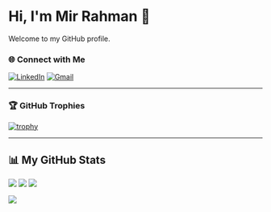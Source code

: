 # Hi, I'm Mir Rahman 👋

Welcome to my GitHub profile.

### 🌐 Connect with Me
[![LinkedIn](https://img.shields.io/badge/LinkedIn-Mir%20Rahman-blue?style=for-the-badge&logo=linkedin)](https://linkedin.com/in/faiyazur-rahman-mir-828173309)
[![Gmail](https://img.shields.io/badge/Email-mirfaiyazrahman@gmail.com%40gmail.com-red?style=for-the-badge&logo=gmail)](mailto:mirfaiyazrahman@gmail.com)

---

### 🏆 GitHub Trophies
[![trophy](https://github-profile-trophy.vercel.app/?username=Mirf-Rahman&theme=onedark&title=-Issues,-Followers&no-frame=true&margin-w=4&margin-h=4&row=1)](https://github.com/ryo-ma/github-profile-trophy)

---

## 📊 My GitHub Stats

![](https://github-readme-stats.vercel.app/api?username=Mirf-Rahman&theme=tokyonight&hide_border=false&include_all_commits=true&count_private=true&rank_icon=github)
![](https://github-readme-streak-stats.herokuapp.com/?user=Mirf-Rahman&theme=tokyonight&hide_border=false)
![](https://github-readme-stats.vercel.app/api/top-langs/?username=Mirf-Rahman&theme=tokyonight&hide_border=false&include_all_commits=true&count_private=true&layout=compact&size_weight=0.5&count_weight=0.5)

<!---
[![Readme Card](https://github-readme-stats.vercel.app/api/pin/?username=Mirf-Rahman&repo=YOUR_REPO_NAME)](https://github.com/Mirf-Rahman/YOUR_REPO_NAME)
--->

![](https://komarev.com/ghpvc/?username=Mirf-Rahman&color=blueviolet&style=flat-square)
